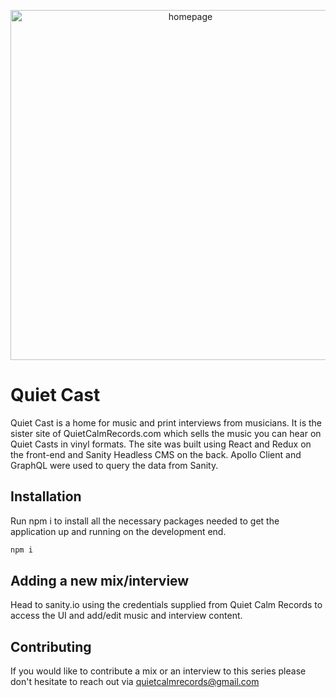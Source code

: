 <p align="center">
  <a href="www.quietcast.art">
    <img alt="homepage" src="https://i.ibb.co/2n7f3Bh/Screen-Shot-2021-06-18-at-4-13-27-PM.png" alt="Screen-Shot-2021-06-18-at-4-13-27-PM" width="560" />
  </a>
</p>



# Quiet Cast

Quiet Cast is a home for music and print interviews from musicians. It is the sister site of QuietCalmRecords.com which sells the music you can hear on Quiet Casts in vinyl formats. The site was built using React and Redux on the front-end and Sanity Headless CMS on the back. Apollo Client and GraphQL were used to query the data from Sanity. 

## Installation

Run npm i to install all the necessary packages needed to get the application up and running on the development end. 

```bash
npm i
```

## Adding a new mix/interview

Head to sanity.io using the credentials supplied from Quiet Calm Records to access the UI and add/edit music and interview content. 

## Contributing
If you would like to contribute a mix or an interview to this series please don't hesitate to reach out via quietcalmrecords@gmail.com
